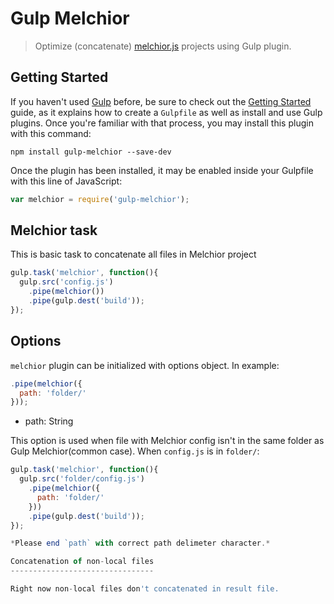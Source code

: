 Gulp Melchior
=============

> Optimize (concatenate) [melchior.js](https://github.com/voronianski/melchior.js) projects using Gulp plugin.

Getting Started
---------------

If you haven't used [Gulp](http://gulpjs.com/) before, be sure to check out the [Getting Started](https://github.com/gulpjs/gulp/blob/master/docs/getting-started.md#getting-started) guide, as it explains how to create a `Gulpfile` as well as install and use Gulp plugins. Once you're familiar with that process, you may install this plugin with this command:

```shell
npm install gulp-melchior --save-dev
```

Once the plugin has been installed, it may be enabled inside your Gulpfile with this line of JavaScript:

```js
var melchior = require('gulp-melchior');
```

Melchior task
-------------

This is basic task to concatenate all files in Melchior project

```js
gulp.task('melchior', function(){
  gulp.src('config.js')
    .pipe(melchior())
    .pipe(gulp.dest('build'));
});
```

Options
-------

`melchior` plugin can be initialized with options object. In example:

```js
.pipe(melchior({
  path: 'folder/'
}));
```

* path: String

This option is used when file with Melchior config isn't in the same folder as Gulp Melchior(common case). When `config.js` is in `folder/`:

```js
gulp.task('melchior', function(){
  gulp.src('folder/config.js')
    .pipe(melchior({
      path: 'folder/'
    }))
    .pipe(gulp.dest('build'));
});

*Please end `path` with correct path delimeter character.*

Concatenation of non-local files
--------------------------------

Right now non-local files don't concatenated in result file.